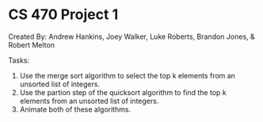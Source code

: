 # CS 470 Project 1

Created By: Andrew Hankins, Joey Walker, Luke Roberts, Brandon Jones, & Robert Melton

Tasks:
1. Use the merge sort algorithm to select the top k elements from an unsorted list of integers.
2. Use the partion step of the quicksort algorithm to find the top k elements from an unsorted list of integers.
3. Animate both of these algorithms.